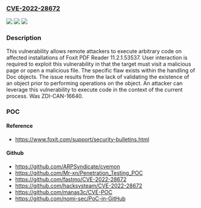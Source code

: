 ### [CVE-2022-28672](https://cve.mitre.org/cgi-bin/cvename.cgi?name=CVE-2022-28672)
![](https://img.shields.io/static/v1?label=Product&message=PDF%20Reader&color=blue)
![](https://img.shields.io/static/v1?label=Version&message=n%2Fa&color=blue)
![](https://img.shields.io/static/v1?label=Vulnerability&message=CWE-416%3A%20Use%20After%20Free&color=brighgreen)

### Description

This vulnerability allows remote attackers to execute arbitrary code on affected installations of Foxit PDF Reader 11.2.1.53537. User interaction is required to exploit this vulnerability in that the target must visit a malicious page or open a malicious file. The specific flaw exists within the handling of Doc objects. The issue results from the lack of validating the existence of an object prior to performing operations on the object. An attacker can leverage this vulnerability to execute code in the context of the current process. Was ZDI-CAN-16640.

### POC

#### Reference
- https://www.foxit.com/support/security-bulletins.html

#### Github
- https://github.com/ARPSyndicate/cvemon
- https://github.com/Mr-xn/Penetration_Testing_POC
- https://github.com/fastmo/CVE-2022-28672
- https://github.com/hacksysteam/CVE-2022-28672
- https://github.com/manas3c/CVE-POC
- https://github.com/nomi-sec/PoC-in-GitHub

